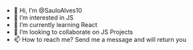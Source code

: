 - 👋 Hi, I’m @SauloAlves10
- 👀 I’m interested in JS
- 🌱 I’m currently learning React
- 💞️ I’m looking to collaborate on JS Projects
- 📫 How to reach me? Send me a message and will return you 

<!---
SauloAlves10/SauloAlves10 is a ✨ special ✨ repository because its `README.md` (this file) appears on your GitHub profile.
You can click the Preview link to take a look at your changes.
--->
